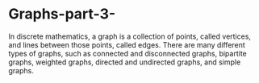 # Graphs-part-3-
In discrete mathematics, a graph is a collection of points, called vertices, and lines between those points, called edges. There are many different types of graphs, such as connected and disconnected graphs, bipartite graphs, weighted graphs, directed and undirected graphs, and simple graphs.
